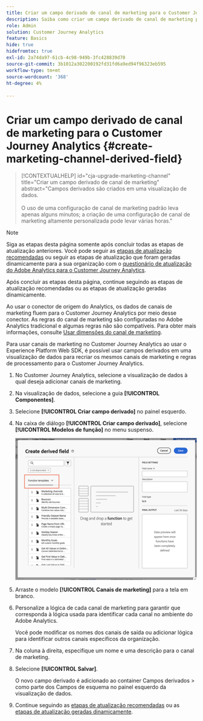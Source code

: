 ```yaml
---
title: Criar um campo derivado de canal de marketing para o Customer Journey Analytics
description: Saiba como criar um campo derivado de canal de marketing para o Customer Journey Analytics
role: Admin
solution: Customer Journey Analytics
feature: Basics
hide: true
hidefromtoc: true
exl-id: 2a74da97-61cb-4c98-949b-3fc428839d70
source-git-commit: 3b1012a302200192fd31fd6a9ed94f96323eb595
workflow-type: tm+mt
source-wordcount: '368'
ht-degree: 4%

---
```


# Criar um campo derivado de canal de marketing para o Customer Journey Analytics {#create-marketing-channel-derived-field}

<!-- markdownlint-disable MD034 -->

>[!CONTEXTUALHELP]
>id="cja-upgrade-marketing-channel"
>title="Criar um campo derivado de canal de marketing"
>abstract="Campos derivados são criados em uma visualização de dados.<br><br>O uso de uma configuração de canal de marketing padrão leva apenas alguns minutos; a criação de uma configuração de canal de marketing altamente personalizada pode levar várias horas."

<!-- markdownlint-enable MD034 -->

>[!NOTE]
> 
>Siga as etapas desta página somente após concluir todas as etapas de atualização anteriores. Você pode seguir as [etapas de atualização recomendadas](/help/getting-started/cja-upgrade/cja-upgrade-recommendations.md#recommended-upgrade-steps-for-most-organizations) ou seguir as etapas de atualização que foram geradas dinamicamente para a sua organização com o [questionário de atualização do Adobe Analytics para o Customer Journey Analytics](https://gigazelle.github.io/cja-ttv/).
>
>Após concluir as etapas desta página, continue seguindo as etapas de atualização recomendadas ou as etapas de atualização geradas dinamicamente.

Ao usar o conector de origem do Analytics, os dados de canais de marketing fluem para o Customer Journey Analytics por meio desse conector. As regras do canal de marketing são configuradas no Adobe Analytics tradicional e algumas regras não são compatíveis. Para obter mais informações, consulte [Usar dimensões do canal de marketing](/help/use-cases/aa-data/marketing-channels.md).

Para usar canais de marketing no Customer Journey Analytics ao usar o Experience Platform Web SDK, é possível usar campos derivados em uma visualização de dados para recriar os mesmos canais de marketing e regras de processamento para o Customer Journey Analytics.

1. No Customer Journey Analytics, selecione a visualização de dados à qual deseja adicionar canais de marketing.

1. Na visualização de dados, selecione a guia **[!UICONTROL Componentes]**.

1. Selecione **[!UICONTROL Criar campo derivado]** no painel esquerdo.

1. Na caixa de diálogo **[!UICONTROL Criar campo derivado]**, selecione **[!UICONTROL Modelos de função]** no menu suspenso.

   ![Criar modelos de função de campo derivados](assets/derived-field-create.png)

1. Arraste o modelo **[!UICONTROL Canais de marketing]** para a tela em branco.

1. Personalize a lógica de cada canal de marketing para garantir que corresponda à lógica usada para identificar cada canal no ambiente do Adobe Analytics.

   Você pode modificar os nomes dos canais de saída ou adicionar lógica para identificar outros canais específicos da organização.

1. Na coluna à direita, especifique um nome e uma descrição para o canal de marketing.

1. Selecione **[!UICONTROL Salvar]**.

   O novo campo derivado é adicionado ao container Campos derivados > como parte dos Campos de esquema no painel esquerdo da visualização de dados.

1. Continue seguindo as [etapas de atualização recomendadas](/help/getting-started/cja-upgrade/cja-upgrade-recommendations.md#recommended-upgrade-steps-for-most-organizations) ou as [etapas de atualização geradas dinamicamente](https://gigazelle.github.io/cja-ttv/).
